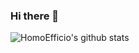 ### Hi there 👋

![HomoEfficio's github stats](https://github-readme-stats.vercel.app/api?username=HomoEfficio&show_icons=true&theme=merko)

<!--[![ReadMe Card](https://github-readme-stats.vercel.app/api/pin/?username=HomoEfficio&repo=dev-tips&show_owner=true)](https://github.com/HomoEfficio/dev-tips)-->

<!--
**HomoEfficio/HomoEfficio** is a ✨ _special_ ✨ repository because its `README.md` (this file) appears on your GitHub profile.

Here are some ideas to get you started:

- 🔭 I’m currently working on ...
- 🌱 I’m currently learning ...
- 👯 I’m looking to collaborate on ...
- 🤔 I’m looking for help with ...
- 💬 Ask me about ...
- 📫 How to reach me: ...
- 😄 Pronouns: ...
- ⚡ Fun fact: ...
-->
